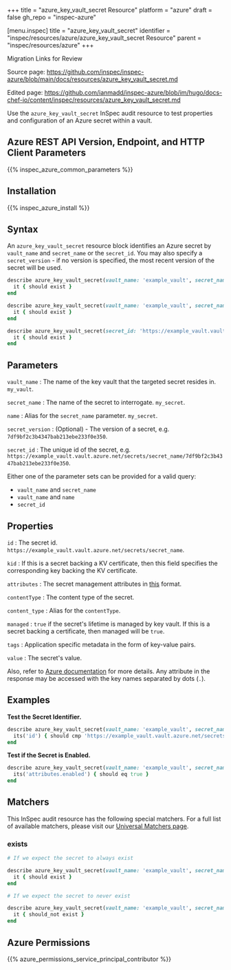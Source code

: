 +++
title = "azure_key_vault_secret Resource"
platform = "azure"
draft = false
gh_repo = "inspec-azure"

[menu.inspec]
title = "azure_key_vault_secret"
identifier = "inspec/resources/azure/azure_key_vault_secret Resource"
parent = "inspec/resources/azure"
+++

<div class="admonition-note">
<p class="admonition-note-title">Migration Links for Review</p>
<div class="admonition-note-text">
<p>Source page: <a href="https://github.com/inspec/inspec-azure/blob/main/docs/resources/azure_key_vault_secret.md">https://github.com/inspec/inspec-azure/blob/main/docs/resources/azure_key_vault_secret.md</a></p>
<p>Edited page: <a href="https://github.com/ianmadd/inspec-azure/blob/im/hugo/docs-chef-io/content/inspec/resources/azure_key_vault_secret.md">https://github.com/ianmadd/inspec-azure/blob/im/hugo/docs-chef-io/content/inspec/resources/azure_key_vault_secret.md</a></p>
</div>
</div>


Use the `azure_key_vault_secret` InSpec audit resource to test properties and configuration of an Azure secret within a vault.

## Azure REST API Version, Endpoint, and HTTP Client Parameters

{{% inspec_azure_common_parameters %}}

## Installation

{{% inspec_azure_install %}}

## Syntax

An `azure_key_vault_secret` resource block identifies an Azure secret by `vault_name` and `secret_name` or the `secret_id`.
You may also specify a `secret_version` - if no version is specified, the most recent version of the secret will be used.
```ruby
describe azure_key_vault_secret(vault_name: 'example_vault', secret_name: 'example_secret') do
  it { should exist }
end
```
```ruby
describe azure_key_vault_secret(vault_name: 'example_vault', secret_name: 'example_secret', secret_version: '78deebed173b48e48f55abf87ed4cf71') do
  it { should exist }
end
```
```ruby
describe azure_key_vault_secret(secret_id: 'https://example_vault.vault.azure.net/secrets/secret_name/7df9bf2c3b4347bab213ebe233f0e350') do
  it { should exist }
end
```

## Parameters

`vault_name`
: The name of the key vault that the targeted secret resides in. `my_vault`.

`secret_name`
: The name of the secret to interrogate. `my_secret`.

`name`
: Alias for the `secret_name` parameter. `my_secret`.

`secret_version`
: (Optional) - The version of a secret, e.g. `7df9bf2c3b4347bab213ebe233f0e350`.

`secret_id`
: The unique id of the secret, e.g. `https://example_vault.vault.azure.net/secrets/secret_name/7df9bf2c3b4347bab213ebe233f0e350`.

Either one of the parameter sets can be provided for a valid query:
- `vault_name` and `secret_name`
- `vault_name` and `name`
- `secret_id`

## Properties

`id`
: The secret id. `https://example_vault.vault.azure.net/secrets/secret_name`.

`kid`
: If this is a secret backing a KV certificate, then this field specifies the corresponding key backing the KV certificate.

`attributes`
: The secret management attributes in [this](https://docs.microsoft.com/en-us/rest/api/keyvault/getsecret/getsecret#secretattributes) format.

`contentType`
: The content type of the secret.

`content_type`
: Alias for the `contentType`.

`managed`
: `true` if the secret's lifetime is managed by key vault. If this is a secret backing a certificate, then managed will be `true`.

`tags`
: Application specific metadata in the form of key-value pairs.

`value`
: The secret's value.

Also, refer to [Azure documentation](https://docs.microsoft.com/en-us/rest/api/keyvault/getsecret/getsecret#secretbundle) for more details. 
Any attribute in the response may be accessed with the key names separated by dots (`.`).

## Examples

**Test the Secret Identifier.**

```ruby
describe azure_key_vault_secret(vault_name: 'example_vault', secret_name: 'example_secret') do
  its('id') { should cmp 'https://example_vault.vault.azure.net/secrets/example_secret' }
end
```
**Test if the Secret is Enabled.**

```ruby
describe azure_key_vault_secret(vault_name: 'example_vault', secret_name: 'example_secret') do
  its('attributes.enabled') { should eq true }
end
```

## Matchers

This InSpec audit resource has the following special matchers. For a full list of available matchers, please visit our [Universal Matchers page](https://docs.chef.io/inspec/matchers/).

### exists

```ruby
# If we expect the secret to always exist

describe azure_key_vault_secret(vault_name: 'example_vault', secret_name: 'example_secret') do
  it { should exist }
end

# If we expect the secret to never exist

describe azure_key_vault_secret(vault_name: 'example_vault', secret_name: 'example_secret') do
  it { should_not exist }
end
```

## Azure Permissions

{{% azure_permissions_service_principal_contributor %}}
